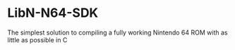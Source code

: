 # LibN-N64-SDK
The simplest solution to compiling a fully working Nintendo 64 ROM with as little as possible in C
